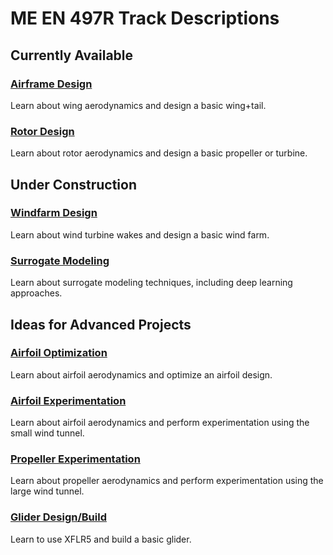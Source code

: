 # ME EN 497R Track Descriptions


## Currently Available

### [Airframe Design](airframe_design.md)
Learn about wing aerodynamics and design a basic wing+tail.

### [Rotor Design](rotor_design.md)
Learn about rotor aerodynamics and design a basic propeller or turbine.


## Under Construction

### [Windfarm Design](windfarm_design.md)
Learn about wind turbine wakes and design a basic wind farm.

### [Surrogate Modeling](./surrogate_modeling.pdf)
Learn about surrogate modeling techniques, including deep learning approaches. 


## Ideas for Advanced Projects

### [Airfoil Optimization](airfoil_optimization.md)
Learn about airfoil aerodynamics and optimize an airfoil design.

### [Airfoil Experimentation](airfoil_experimentation.md)
Learn about airfoil aerodynamics and perform experimentation using the small wind tunnel.
### [Propeller Experimentation](propeller_experimentation.md)
Learn about propeller aerodynamics and perform experimentation using the large wind tunnel.

### [Glider Design/Build](glider_db.md)
Learn to use XFLR5 and build a basic glider.
